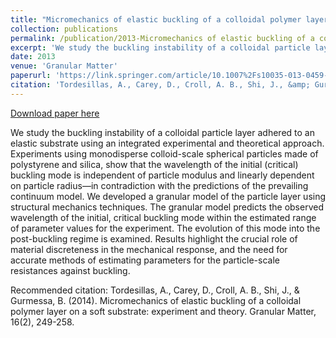 ```yaml
---
title: "Micromechanics of elastic buckling of a colloidal polymer layer on a soft substrate: experiment and theory"
collection: publications
permalink: /publication/2013-Micromechanics of elastic buckling of a colloidal polymer layer on a soft substrate: experiment and theory
excerpt: 'We study the buckling instability of a colloidal particle layer adhered to an elastic substrate using an integrated experimental and theoretical approach. Experiments using monodisperse colloid-scale spherical particles made of polystyrene and silica, show that the wavelength of the initial (critical) buckling mode is independent of particle modulus and linearly dependent on particle radius—in contradiction with the predictions of the prevailing continuum model. We developed a granular model of the particle layer using structural mechanics techniques. The granular model predicts the observed wavelength of the initial, critical buckling mode within the estimated range of parameter values for the experiment. The evolution of this mode into the post-buckling regime is examined. Results highlight the crucial role of material discreteness in the mechanical response, and the need for accurate methods of estimating parameters for the particle-scale resistances against buckling.'
date: 2013
venue: 'Granular Matter'
paperurl: 'https://link.springer.com/article/10.1007%2Fs10035-013-0459-z'
citation: 'Tordesillas, A., Carey, D., Croll, A. B., Shi, J., &amp; Gurmessa, B. (2014). Micromechanics of elastic buckling of a colloidal polymer layer on a soft substrate: experiment and theory. Granular Matter, 16(2), 249-258.'
---
```


<a href='https://link.springer.com/article/10.1007%2Fs10035-013-0459-z'>Download paper here</a>

We study the buckling instability of a colloidal particle layer adhered to an elastic substrate using an integrated experimental and theoretical approach. Experiments using monodisperse colloid-scale spherical particles made of polystyrene and silica, show that the wavelength of the initial (critical) buckling mode is independent of particle modulus and linearly dependent on particle radius—in contradiction with the predictions of the prevailing continuum model. We developed a granular model of the particle layer using structural mechanics techniques. The granular model predicts the observed wavelength of the initial, critical buckling mode within the estimated range of parameter values for the experiment. The evolution of this mode into the post-buckling regime is examined. Results highlight the crucial role of material discreteness in the mechanical response, and the need for accurate methods of estimating parameters for the particle-scale resistances against buckling.

Recommended citation: Tordesillas, A., Carey, D., Croll, A. B., Shi, J., & Gurmessa, B. (2014). Micromechanics of elastic buckling of a colloidal polymer layer on a soft substrate: experiment and theory. Granular Matter, 16(2), 249-258.